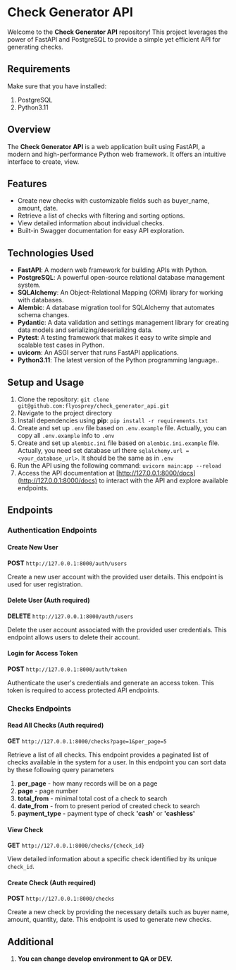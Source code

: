 # Check Generator API

Welcome to the **Check Generator API** repository! This project leverages the power of FastAPI and PostgreSQL to provide a simple yet efficient API for generating checks.

## Requirements

Make sure that you have installed:

1. PostgreSQL
2. Python3.11

## Overview

The **Check Generator API** is a web application built using FastAPI, a modern and high-performance Python web framework. It offers an intuitive interface to create, view.

## Features

- Create new checks with customizable fields such as buyer_name, amount, date.
- Retrieve a list of checks with filtering and sorting options.
- View detailed information about individual checks.
- Built-in Swagger documentation for easy API exploration.

## Technologies Used

- **FastAPI**: A modern web framework for building APIs with Python.
- **PostgreSQL**: A powerful open-source relational database management system.
- **SQLAlchemy**: An Object-Relational Mapping (ORM) library for working with databases.
- **Alembic**: A database migration tool for SQLAlchemy that automates schema changes.
- **Pydantic**: A data validation and settings management library for creating data models and serializing/deserializing data.
- **Pytest**: A testing framework that makes it easy to write simple and scalable test cases in Python.
- **uvicorn**: An ASGI server that runs FastAPI applications.
- **Python3.11**: The latest version of the Python programming language..

## Setup and Usage

1. Clone the repository: `git clone git@github.com:flyosprey/check_generator_api.git`
2. Navigate to the project directory
3. Install dependencies using **pip**: `pip install -r requirements.txt`
4. Create and set up `.env` file based on `.env.example` file. Actually, you can copy all `.env.example` info to `.env`
5. Create and set up `alembic.ini` file based on `alembic.ini.example` file. Actually, you need set database url there `sqlalchemy.url = <your_database_url>`. It should be the same as in `.env`
6. Run the API using the following command: `uvicorn main:app --reload`
7. Access the API documentation at [http://127.0.0.1:8000/docs](http://127.0.0.1:8000/docs) to interact with the API and explore available endpoints.

## Endpoints

### Authentication Endpoints

#### Create New User
**POST** `http://127.0.0.1:8000/auth/users`

Create a new user account with the provided user details. This endpoint is used for user registration.

#### Delete User (Auth required)
**DELETE** `http://127.0.0.1:8000/auth/users`

Delete the user account associated with the provided user credentials. This endpoint allows users to delete their account.

#### Login for Access Token
**POST** `http://127.0.0.1:8000/auth/token`

Authenticate the user's credentials and generate an access token. This token is required to access protected API endpoints.

### Checks Endpoints

#### Read All Checks (Auth required)
**GET** `http://127.0.0.1:8000/checks?page=1&per_page=5`

Retrieve a list of all checks. This endpoint provides a paginated list of checks available in the system for a user.
In this endpoint you can sort data by these following query parameters

1. **per_page** - how many records will be on a page
2. **page** - page number
3. **total_from** - minimal total cost of a check to search
4. **date_from** - from to present period of created check to search
5. **payment_type** - payment type of check **'cash'** or **'cashless'**

#### View Check
**GET** `http://127.0.0.1:8000/checks/{check_id}`

View detailed information about a specific check identified by its unique `check_id`.

#### Create Check (Auth required)
**POST** `http://127.0.0.1:8000/checks`

Create a new check by providing the necessary details such as buyer name, amount, quantity, date. This endpoint is used to generate new checks.


## Additional

1. **You can change develop environment to QA or DEV.**
